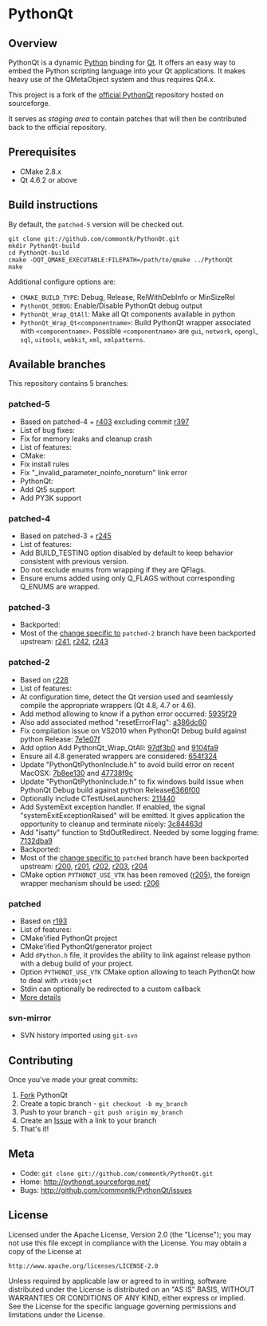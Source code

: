 PythonQt
========

Overview
--------

PythonQt is a dynamic [Python](http://www.python.org) binding for [Qt](http://qt.nokia.com).
It offers an easy way to embed the Python scripting language into
your Qt applications. It makes heavy use of the QMetaObject system and thus requires Qt4.x.

This project is a fork of the [official PythonQt](http://pythonqt.sourceforge.net/) repository 
hosted on sourceforge.

It serves as *staging area* to contain patches that will then be contributed back to the 
official repository.

Prerequisites
-------------

* CMake 2.8.x
* Qt 4.6.2 or above

Build instructions
------------------

By default, the `patched-5` version will be checked out.

```
git clone git://github.com/commontk/PythonQt.git
mkdir PythonQt-build
cd PythonQt-build
cmake -DQT_QMAKE_EXECUTABLE:FILEPATH=/path/to/qmake ../PythonQt
make
```

Additional configure options are:

* `CMAKE_BUILD_TYPE`:  Debug, Release, RelWithDebInfo or MinSizeRel
* `PythonQt_DEBUG`: Enable/Disable PythonQt debug output
* `PythonQt_Wrap_QtAll`: Make all Qt components available in python
* `PythonQt_Wrap_Qt<componentname>`: Build PythonQt wrapper associated with `<componentname>`. Possible `<componentname>` are `gui`, `network`, `opengl`, `sql`, `uitools`, `webkit`, `xml`, `xmlpatterns`.

Available branches
------------------

This repository contains 5 branches:

### patched-5
* Based on patched-4 + [r403](http://sourceforge.net/p/pythonqt/code/403/) excluding commit [r397](http://sourceforge.net/p/pythonqt/code/397/)
* List of bug fixes:
 * Fix for memory leaks and cleanup crash
* List of features:
 * CMake:
  * Fix install rules
  * Fix "_invalid_parameter_noinfo_noreturn" link error
 * PythonQt:
  * Add Qt5 support
  * Add PY3K support

### patched-4
* Based on patched-3 + [r245](http://sourceforge.net/p/pythonqt/code/245/)
* List of features:
 * Add BUILD_TESTING option disabled by default to keep behavior consistent with previous version.
 * Do not exclude enums from wrapping if they are QFlags.
 * Ensure enums added using only Q_FLAGS without corresponding Q_ENUMS are wrapped.

### patched-3
* Backported:
 * Most of the [change specific to](https://github.com/commontk/PythonQt/compare/e2dce4b...patched-2) `patched-2` branch have been backported upstream: [r241](http://sourceforge.net/p/pythonqt/code/241/), [r242](http://sourceforge.net/p/pythonqt/code/242/), [r243](http://sourceforge.net/p/pythonqt/code/243/)

### patched-2

* Based on [r228](http://sourceforge.net/p/pythonqt/code/228/)
* List of features:
 * At configuration time, detect the Qt version used and seamlessly compile the appropriate wrappers (Qt 4.8, 4.7 or 4.6).
 * Add method allowing to know if a python error occurred: [5935f29](https://github.com/commontk/PythonQt/commit/5935f29978deed892a13ddef02cb14c205c6124d)
 * Also add associated method "resetErrorFlag": [a386dc60](https://github.com/commontk/PythonQt/commit/a386dc60f71c15e67c611bc31b26cee756ed833a)
 * Fix compilation issue on VS2010 when PythonQt Debug build against python Release: [7e1e07f](https://github.com/commontk/PythonQt/commit/7e1e07f34b2420e420e2858e5ea9a49fe1e0d235)
 * Add option Add PythonQt_Wrap_QtAll: [97df3b0](https://github.com/commontk/PythonQt/commit/97df3b0845b3f5c987d3141a9e651436882f5913) and [9104fa9](https://github.com/commontk/PythonQt/commit/9104fa924859f4a865016f2138c06ec856f449d4)
 * Ensure all 4.8 generated wrappers are considered: [654f324](https://github.com/commontk/PythonQt/commit/654f3249d1cf3f3ff674b2ff6cca7a2ef3517f60)
 * Update "PythonQtPythonInclude.h" to avoid build error on recent MacOSX: [7b8ee130](https://github.com/commontk/PythonQt/commit/7b8ee13058bc0b366983ce8228612e75f8dd9ca8) and [47738f9c](https://github.com/commontk/PythonQt/commit/47738f9c8c5d3ffa77c8f2e1844f899e5b548f0c)
 * Update "PythonQtPythonInclude.h" to fix windows build issue when PythonQt Debug build against python Release[6366f00](https://github.com/commontk/PythonQt/commit/6366f002a93aa238c55f58de949d09c552cda5a9)
 * Optionally include CTestUseLaunchers: [211440](https://github.com/commontk/PythonQt/commit/2114405a47836b3fb16a3f66fec6a02184f32e71)
 * Add SystemExit exception handler. If enabled, the signal "systemExitExceptionRaised" will be emitted. It gives application the opportunity to cleanup and terminate nicely: [3c84463d](https://github.com/commontk/PythonQt/commit/3c84463d3fc4a99c94207c1116ba33d7a412a95f)
 * Add "isatty" function to StdOutRedirect. Needed by some logging frame: [7132dba9](https://github.com/commontk/PythonQt/commit/7132dba93064c2a02591b42305fecdd5d59702d3)
* Backported:
 * Most of the [change specific to](https://github.com/commontk/PythonQt/compare/svn-mirror...patched) `patched` branch have been backported upstream: [r200](http://sourceforge.net/p/pythonqt/code/200/), [r201](http://sourceforge.net/p/pythonqt/code/201/), [r202](http://sourceforge.net/p/pythonqt/code/202/), [r203](http://sourceforge.net/p/pythonqt/code/203/), [r204](http://sourceforge.net/p/pythonqt/code/204/)
 * CMake option `PYTHONQT_USE_VTK` has been removed ([r205](http://sourceforge.net/p/pythonqt/code/205/)), the foreign wrapper mechanism should be used: [r206](http://sourceforge.net/p/pythonqt/code/206/)

### patched

* Based on [r193](http://sourceforge.net/p/pythonqt/code/193/)
* List of features:
 * CMake'ified PythonQt project
 * CMake'ified PythonQt/generator project
 * Add `dPython.h` file, it provides the ability to link against release python with a debug build of your project.
 * Option `PYTHONQT_USE_VTK` CMake option allowing to teach PythonQt how to deal with `vtkObject`
 * Stdin can optionally be redirected to a custom callback
 * [More details](https://github.com/commontk/PythonQt/compare/svn-mirror...patched)

### svn-mirror

* SVN history imported using `git-svn`

Contributing
------------

Once you've made your great commits:

1. [Fork][fk] PythonQt
2. Create a topic branch - `git checkout -b my_branch`
3. Push to your branch - `git push origin my_branch`
4. Create an [Issue][is] with a link to your branch
5. That's it!


Meta
----

* Code: `git clone git://github.com/commontk/PythonQt.git`
* Home: <http://pythonqt.sourceforge.net/>
* Bugs: <http://github.com/commontk/PythonQt/issues>

License
-------

Licensed under the Apache License, Version 2.0 (the "License");
you may not use this file except in compliance with the License.
You may obtain a copy of the License at

    http://www.apache.org/licenses/LICENSE-2.0

Unless required by applicable law or agreed to in writing, software
distributed under the License is distributed on an "AS IS" BASIS,
WITHOUT WARRANTIES OR CONDITIONS OF ANY KIND, either express or implied.
See the License for the specific language governing permissions and
limitations under the License.

[fk]: http://help.github.com/forking/
[is]: http://github.com/jcfr/qJobManager/issues

